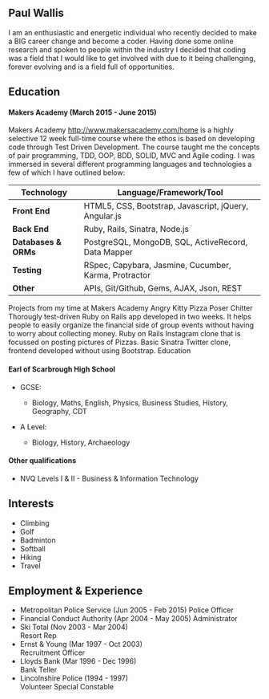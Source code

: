 ## Paul Wallis

I am an enthusiastic and energetic individual who recently decided to make a BIG career change and become a coder.
Having done some online research and spoken to people within the industry I decided that coding was a field that I would like to get involved with due to it being challenging, forever evolving and is a field full of opportunities.

## Education

#### Makers Academy (March 2015 - June 2015)
Makers Academy http://www.makersacademy.com/home is a highly selective 12 week full-time course where the ethos is based on developing code through Test Driven Development.  The course taught me the concepts of pair programming, TDD, OOP, BDD, SOLID, MVC and Agile coding. I was immersed in several different programming languages and technologies a few of which I have outlined below:

Technology | Language/Framework/Tool
-----------|------------------------
**Front End** | HTML5, CSS, Bootstrap, Javascript, jQuery, Angular.js
**Back End** | Ruby, Rails, Sinatra, Node.js
**Databases & ORMs** | PostgreSQL, MongoDB, SQL, ActiveRecord, Data Mapper
**Testing** | RSpec, Capybara, Jasmine, Cucumber, Karma, Protractor
**Other** | APIs, Git/Github, Gems, AJAX, Json, REST

Projects from my time at Makers Academy
Angry Kitty	Pizza Poser	Chitter
Thorougly test-driven Ruby on Rails app developed in two weeks. It helps people to easily organize the financial side of group events without having to worry about collecting money.	Ruby on Rails Instagram clone that is focussed on posting pictures of Pizzas.	Basic Sinatra Twitter clone, frontend developed without using Bootstrap.
Education

#### Earl of Scarbrough High School

- GCSE:
    - Biology, Maths, English, Physics, Business Studies, History, Geography, CDT

- A Level:
    - Biology, History, Archaeology

#### Other qualifications

- NVQ Levels I & II - Business & Information Technology

## Interests

- Climbing
- Golf
- Badminton
- Softball
- Hiking
- Travel

## Employment & Experience

- Metropolitan Police Service (Jun 2005 - Feb 2015) 
 Police Officer
- Financial Conduct Authority (Apr 2004 - May 2005) 
 Administrator
- Ski Total (Nov 2003 - Mar 2004)                   
 Resort Rep
- Ernst & Young (Mar 1997 - Oct 2003)               
 Recruitment Officer
- Lloyds Bank (Mar 1996 - Dec 1996)                 
 Bank Teller
- Lincolnshire Police (1994 - 1997)                 
 Volunteer Special Constable


